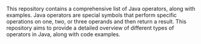 This repository contains a comprehensive list of Java operators, along with examples. Java operators are special symbols that perform specific operations on one, two, or three operands and then return a result.
This repository aims to provide a detailed overview of different types of operators in Java, along with code examples.
